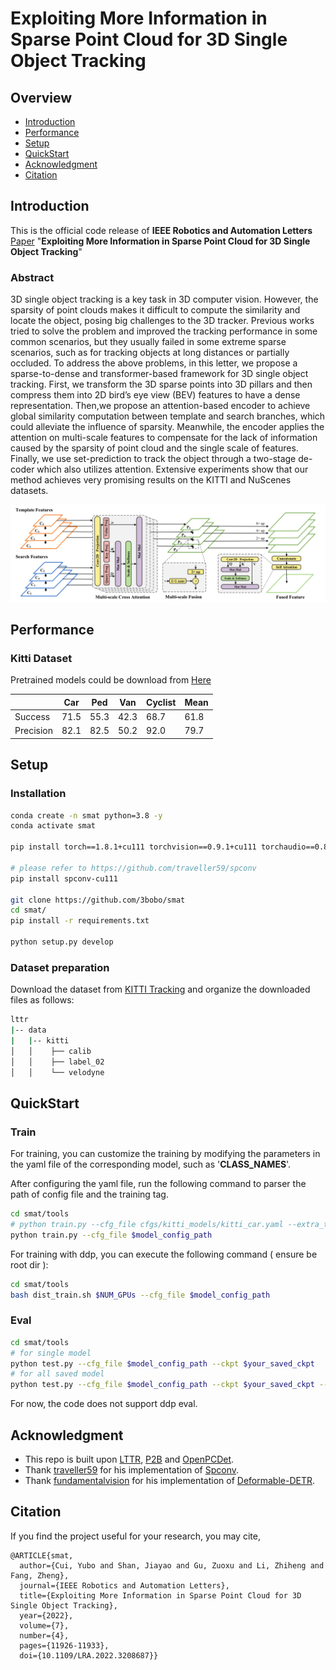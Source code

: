 # Exploiting More Information in Sparse Point Cloud for 3D Single Object Tracking
## Overview

- [Introduction](#introduction)
- [Performance](#performance)
- [Setup](#setup)
- [QuickStart](#quickstart)
- [Acknowledgment](#acknowledgment)
- [Citation](#citation)

## Introduction

This is the official code release of **IEEE Robotics and Automation Letters** [Paper](https://ieeexplore.ieee.org/document/9899707) "**Exploiting More Information in Sparse Point Cloud for 3D Single Object Tracking**"

### Abstract
3D single object tracking is a key task in 3D computer vision. However, the sparsity of point clouds makes it difficult to compute the similarity and locate the object, posing big challenges to the 3D tracker. Previous works tried to solve the problem and improved the tracking performance in some common scenarios, but they usually failed in some extreme sparse scenarios, such as for tracking objects at long distances or partially occluded. To address the above problems, in this letter, we propose a sparse-to-dense and transformer-based framework for 3D single object tracking. First, we transform the 3D sparse points into 3D pillars and then compress them into 2D bird’s eye view (BEV) features to have a dense representation. Then,we propose an attention-based encoder to achieve global similarity computation between template and search branches, which could alleviate the influence of sparsity. Meanwhile, the encoder applies the attention on multi-scale features to compensate for the lack of information caused by the sparsity of point cloud and the single scale of features. Finally, we use set-prediction to track the object through a two-stage de- coder which also utilizes attention. Extensive experiments show that our method achieves very promising results on the KITTI and NuScenes datasets.

<img src="doc/smat.png" alt="main-pipeline"  />

## Performance

### Kitti Dataset
Pretrained models could be download from [Here](https://drive.google.com/drive/u/0/folders/1iPcxub21IyWcNcv5h7e84sZVQfyoqU_h)

|           | Car  | Ped  | Van  | Cyclist  | Mean  |
| --------- | ---- | ---- | ---- | -------- | ----- |
| Success   | 71.5 | 55.3 | 42.3 | 68.7     | 61.8  |
| Precision | 82.1 | 82.5 | 50.2 | 92.0     | 79.7  |

## Setup

### Installation

   ```bash
   conda create -n smat python=3.8 -y
   conda activate smat
   
   pip install torch==1.8.1+cu111 torchvision==0.9.1+cu111 torchaudio==0.8.1 -f https://download.pytorch.org/whl/torch_stable.html
   
   # please refer to https://github.com/traveller59/spconv
   pip install spconv-cu111

   git clone https://github.com/3bobo/smat
   cd smat/
   pip install -r requirements.txt

   python setup.py develop
   ```

### Dataset preparation

   Download the dataset from [KITTI Tracking](http://www.cvlibs.net/datasets/kitti/eval_tracking.php) and organize the downloaded files as follows:

   ```bash
   lttr                                           
   |-- data                                     
   |   |-- kitti
   │   │    ├── calib
   │   │    ├── label_02
   │   │    └── velodyne
   
   ```

## QuickStart

### Train

For training, you can customize the training by modifying the parameters in the yaml file of the corresponding model, such as '**CLASS_NAMES**'.

After configuring the yaml file, run the following command to parser the path of config file and the training tag.

```bash
cd smat/tools
# python train.py --cfg_file cfgs/kitti_models/kitti_car.yaml --extra_tag car
python train.py --cfg_file $model_config_path
```

For training with ddp, you can execute the following command ( ensure be root dir ):

```bash
cd smat/tools
bash dist_train.sh $NUM_GPUs --cfg_file $model_config_path
```

### Eval

```bash
cd smat/tools
# for single model
python test.py --cfg_file $model_config_path --ckpt $your_saved_ckpt
# for all saved model
python test.py --cfg_file $model_config_path --ckpt $your_saved_ckpt --eval_all
```

For now, the code does not support ddp eval.

## Acknowledgment

- This repo is built upon [LTTR](https://github.com/3bobo/lttr), [P2B](https://github.com/HaozheQi/P2B) and [OpenPCDet](https://github.com/open-mmlab/OpenPCDet).  
- Thank [traveller59](https://github.com/traveller59) for his implementation of [Spconv](https://github.com/traveller59/spconv).
- Thank [fundamentalvision](https://github.com/fundamentalvision) for his implementation of [Deformable-DETR](https://github.com/fundamentalvision/Deformable-DETR).
## Citation

If you find the project useful for your research, you may cite,

```
@ARTICLE{smat,
  author={Cui, Yubo and Shan, Jiayao and Gu, Zuoxu and Li, Zhiheng and Fang, Zheng},
  journal={IEEE Robotics and Automation Letters}, 
  title={Exploiting More Information in Sparse Point Cloud for 3D Single Object Tracking}, 
  year={2022},
  volume={7},
  number={4},
  pages={11926-11933},
  doi={10.1109/LRA.2022.3208687}}
```
